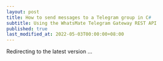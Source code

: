 ```yaml
---
layout: post
title: How to send messages to a Telegram group in C#
subtitle: Using the WhatsMate Telegram Gateway REST API
published: true
last_modified_at: 2022-05-03T00:00:00+08:00
---
```



<script>
    function pageRedirect() {
        window.location.replace("/2022-06-23-send-telegram-group-message-csharp/");
    }      
    setTimeout("pageRedirect()", 1000);
</script>

Redirecting to the latest version ...
